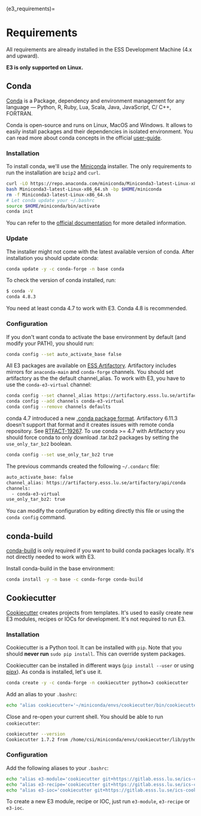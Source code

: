 (e3_requirements)=

# Requirements

All requirements are already installed in the ESS Development Machine (4.x and upward).

**E3 is only supported on Linux.**

## Conda

[Conda](https://docs.conda.io/en/latest/) is a Package, dependency and environment management for any language — Python, R, Ruby, Lua, Scala, Java, JavaScript, C/ C++, FORTRAN.

Conda is open-source and runs on Linux, MacOS and Windows. It allows to easily install packages and their dependencies in isolated environment.
You can read more about conda concepts in the official [user-guide](https://conda.io/projects/conda/en/latest/user-guide/concepts.html).

### Installation

To install conda, we'll use the [Miniconda](https://docs.conda.io/en/latest/miniconda.html) installer.
The only requirements to run the installation are `bzip2` and `curl`.

```bash
curl -LO https://repo.anaconda.com/miniconda/Miniconda3-latest-Linux-x86_64.sh
bash Miniconda3-latest-Linux-x86_64.sh -bp $HOME/miniconda
rm -f Miniconda3-latest-Linux-x86_64.sh
# Let conda update your ~/.bashrc
source $HOME/miniconda/bin/activate
conda init
```

You can refer to the [official documentation](https://conda.io/projects/conda/en/latest/user-guide/install/index.html) for more detailed information.

### Update

The installer might not come with the latest available version of conda. After installation you should update conda:

```bash
conda update -y -c conda-forge -n base conda
```

To check the version of conda installed, run:

```bash
$ conda -V
conda 4.8.3
```

You need at least conda 4.7 to work with E3. Conda 4.8 is recommended.

### Configuration

If you don't want conda to activate the base environment by default (and modify your PATH),
you should run:

```bash
conda config --set auto_activate_base false
```

All E3 packages are available on [ESS Artifactory](https://artifactory.esss.lu.se).
Artifactory includes mirrors for `anaconda-main` and `conda-forge` channels. You should set artifactory as the the default channel_alias.
To work with E3, you have to use the `conda-e3-virtual` channel:

```bash
conda config --set channel_alias https://artifactory.esss.lu.se/artifactory/api/conda
conda config --add channels conda-e3-virtual
conda config --remove channels defaults
```

conda 4.7 introduced a new [.conda package format](https://conda.io/projects/conda/en/latest/user-guide/concepts/packages.html#conda-file-format). Artifactory 6.11.3 doesn't support that format and it creates issues with remote conda repository. See [RTFACT-19267](https://www.jfrog.com/jira/browse/RTFACT-19267). To use conda >= 4.7 with Artifactory you should force conda to only download .tar.bz2 packages by setting the `use_only_tar_bz2` boolean.

```bash
conda config --set use_only_tar_bz2 true
```

The previous commands created the following `~/.condarc` file:

```bash
auto_activate_base: false
channel_alias: https://artifactory.esss.lu.se/artifactory/api/conda
channels:
  - conda-e3-virtual
use_only_tar_bz2: true
```

You can modify the configuration by editing directly this file or using the `conda config` command.

## conda-build

[conda-build](https://docs.conda.io/projects/conda-build/en/latest/index.html) is only required if you want to build conda packages locally. It's not directly needed to work with E3.

Install conda-build in the base environment:

```bash
conda install -y -n base -c conda-forge conda-build
```

## Cookiecutter

[Cookiecutter](https://cookiecutter.readthedocs.io) creates projects from templates. It's used to easily create new E3 modules, recipes or IOCs for development. It's not required to run E3.

### Installation

Cookiecutter is a Python tool. It can be installed with `pip`.
Note that you should **never run** `sudo pip install`. This can override system packages.

Cookiecutter can be installed in different ways (`pip install --user` or using [pipx](https://pipxproject.github.io/pipx/)).
As conda is installed, let's use it.

```bash
conda create -y -c conda-forge -n cookiecutter python=3 cookiecutter
```

Add an alias to your `.bashrc`:

```bash
echo "alias cookiecutter='~/miniconda/envs/cookiecutter/bin/cookiecutter'" >> ~/.bashrc
```

Close and re-open your current shell. You should be able to run `cookiecutter`:

```bash
cookiecutter --version
Cookiecutter 1.7.2 from /home/csi/miniconda/envs/cookiecutter/lib/python3.8/site-packages (Python 3.8)
```

### Configuration

Add the following aliases to your `.bashrc`:

```bash
echo "alias e3-module='cookiecutter git+https://gitlab.esss.lu.se/ics-cookiecutter/cookiecutter-e3-module.git'" >> ~/.bashrc
echo "alias e3-recipe='cookiecutter git+https://gitlab.esss.lu.se/ics-cookiecutter/cookiecutter-e3-recipe.git'" >> ~/.bashrc
echo "alias e3-ioc='cookiecutter git+https://gitlab.esss.lu.se/ics-cookiecutter/cookiecutter-e3-ioc.git'" >> ~/.bashrc
```

To create a new E3 module, recipe or IOC, just run `e3-module`, `e3-recipe` or `e3-ioc`.
